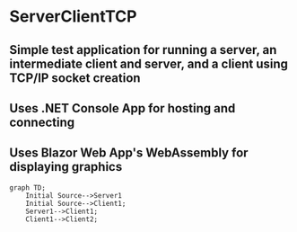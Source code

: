 # ServerClientTCP
## Simple test application for running a server, an intermediate client and server, and a client using TCP/IP socket creation
## Uses .NET Console App for hosting and connecting
## Uses Blazor Web App's WebAssembly for displaying graphics
```mermaid
graph TD;
    Initial Source-->Server1
    Initial Source-->Client1;
    Server1-->Client1;
    Client1-->Client2;
```